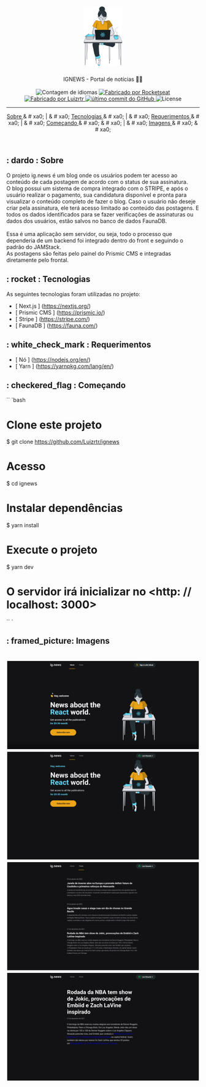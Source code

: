 <h1 align = "center">

<img src = "https://raw.githubusercontent.com/Luizrtr/ignews/main/public/images/avatar.svg" alt = "rocketshoes" width = "100px" />

</h1>

<p align = "center">
  IGNEWS - Portal de notícias 📰🚀
  <br>
  <br>

  <img alt = "Contagem de idiomas" src = "https://img.shields.io/github/repo-size/Luizrtr/Ignews" />

  <a href="https://rocketseat.com.br">
    <img alt = "Fabricado por Rocketseat" src = "https://img.shields.io/badge/made%20by-Rocketseat-%237519C1">
  </a>

  <a href="https://www.linkedin.com/in/Luizrtr/">
    <img alt = "Fabricado por Luizrtr" src = "https://img.shields.io/badge/made%20by-Luizrtr-%237519C1">
  </a>

  <a href="https://github.com/Luizrtr/ignews/commits/main">
    <img alt = "último commit do GitHub" src = "https://img.shields.io/github/last-commit/Luizrtr/ignews">
  </a>

  <img alt = "License" src = "https://img.shields.io/github/license/Luizrtr/ignews">
</p>

---

<p align = "center">
  <a href="#dart-sobre"> Sobre </a> & # xa0; | & # xa0; 
  <a href="#rocket-tecnologias"> Tecnologias </a> & # xa0; | & # xa0;
  <a href="#white_check_mark-requerimentos"> Requerimentos </a> & # xa0; | & # xa0;
  <a href="#checkered_flag-começando"> Começando </a> & # xa0;  & # xa0; | & # xa0;
  <a href="#framed_picture-imagens"> Imagens </a> & # xa0;  & # xa0;
</p>

<br>

## : dardo : Sobre

O projeto ig.news é um blog onde os usuários podem ter acesso ao conteúdo de cada postagem de acordo com o status de sua assinatura. <br>
O blog possui um sistema de compra integrado com o STRIPE, e após o usuário realizar o pagamento, sua candidatura disponível e pronta para visualizar o conteúdo completo
de fazer o blog. Caso o usuário não deseje criar pela assinatura, ele terá acesso limitado ao conteúdo das postagens. E todos os dados identificados para se fazer verificações
de assinaturas ou dados dos usuários, estão salvos no banco de dados FaunaDB.
<br>
<br>
Essa é uma aplicação sem servidor, ou seja, todo o processo que dependeria de um backend foi integrado dentro do front e seguindo o padrão do JAMStack.
<br>
As postagens são feitas pelo painel do Prismic CMS e integradas diretamente pelo frontal.

## : rocket : Tecnologias

As seguintes tecnologias foram utilizadas no projeto:

- [ Next.js ] (https://nextjs.org/)
- [ Prismic CMS ] (https://prismic.io/)
- [ Stripe ] (https://stripe.com/)
- [ FaunaDB ] (https://fauna.com/)

## : white_check_mark : Requerimentos

- [ Nó ] (https://nodejs.org/en/)
- [ Yarn ] (https://yarnpkg.com/lang/en/)

## : checkered_flag : Começando

`` `bash

# Clone este projeto

$ git clone https://github.com/Luizrtr/ignews

# Acesso

$ cd ignews

# Instalar dependências

$ yarn install

# Execute o projeto

$ yarn dev

# O servidor irá inicializar no <http: // localhost: 3000>

`` `

## : framed_picture: Imagens

<h1 align = "center">
    <img alt = "aplicativo da web" src = "./.github/image-01.png" width = "500px" />
    <img alt = "aplicativo da web" src = "./.github/image-02.png" width = "500px" />
    <img alt = "aplicativo da web" src = "./.github/image-03.png" width = "500px" />
    <img alt = "aplicativo da web" src = "./.github/image-04.png" width = "500px" />
</h1>
